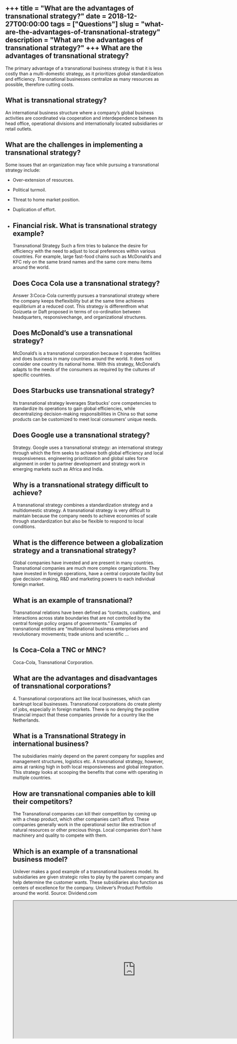+++
title = "What are the advantages of transnational strategy?"
date = 2018-12-27T00:00:00
tags = ["Questions"]
slug = "what-are-the-advantages-of-transnational-strategy"
description = "What are the advantages of transnational strategy?"
+++
What are the advantages of transnational strategy?
--------------------------------------------------

The primary advantage of a transnational business strategy is that it is less costly than a multi-domestic strategy, as it prioritizes global standardization and efficiency. Transnational businesses centralize as many resources as possible, therefore cutting costs.

What is transnational strategy?
-------------------------------

An international business structure where a company’s global business activities are coordinated via cooperation and interdependence between its head office, operational divisions and internationally located subsidiaries or retail outlets.

What are the challenges in implementing a transnational strategy?
-----------------------------------------------------------------

Some issues that an organization may face while pursuing a transnational strategy include:

- Over-extension of resources.
- Political turmoil.
- Threat to home market position.
- Duplication of effort.
- Financial risk. What is transnational strategy example?
    ---------------------------------------
    
    Transnational Strategy Such a firm tries to balance the desire for efficiency with the need to adjust to local preferences within various countries. For example, large fast-food chains such as McDonald’s and KFC rely on the same brand names and the same core menu items around the world.
    
    Does Coca Cola use a transnational strategy?
    --------------------------------------------
    
    Answer 3:Coca-Cola currently pursues a transnational strategy where the company keeps theflexibility but at the same time achieves equilibrium at a reduced cost. This strategy is differentfrom what Goizueta or Daft proposed in terms of co-ordination between headquarters, responsivechange, and organizational structures.
    
    Does McDonald’s use a transnational strategy?
    ---------------------------------------------
    
    McDonald’s is a transnational corporation because it operates facilities and does business in many countries around the world. It does not consider one country its national home. With this strategy, McDonald’s adapts to the needs of the consumers as required by the cultures of specific countries.
    
    Does Starbucks use transnational strategy?
    ------------------------------------------
    
    Its transnational strategy leverages Starbucks’ core competencies to standardize its operations to gain global efficiencies, while decentralizing decision-making responsibilities in China so that some products can be customized to meet local consumers’ unique needs.
    
    Does Google use a transnational strategy?
    -----------------------------------------
    
    Strategy. Google uses a transnational strategy: an international strategy through which the firm seeks to achieve both global efficiency and local responsiveness. engineering prioritization and global sales force alignment in order to partner development and strategy work in emerging markets such as Africa and India.
    
    Why is a transnational strategy difficult to achieve?
    -----------------------------------------------------
    
    A transnational strategy combines a standardization strategy and a multidomestic strategy. A transnational strategy is very difficult to maintain because the company needs to achieve economies of scale through standardization but also be flexible to respond to local conditions.
    
    What is the difference between a globalization strategy and a transnational strategy?
    -------------------------------------------------------------------------------------
    
    Global companies have invested and are present in many countries. Transnational companies are much more complex organizations. They have invested in foreign operations, have a central corporate facility but give decision-making, R&amp;D and marketing powers to each individual foreign market.
    
    What is an example of transnational?
    ------------------------------------
    
    Transnational relations have been defined as “contacts, coalitions, and interactions across state boundaries that are not controlled by the central foreign policy organs of governments.” Examples of transnational entities are “multinational business enterprises and revolutionary movements; trade unions and scientific …
    
    Is Coca-Cola a TNC or MNC?
    --------------------------
    
    Coca-Cola, Transnational Corporation.
    
    What are the advantages and disadvantages of transnational corporations?
    ------------------------------------------------------------------------
    
    4\. Transnational corporations act like local businesses, which can bankrupt local businesses. Transnational corporations do create plenty of jobs, especially in foreign markets. There is no denying the positive financial impact that these companies provide for a country like the Netherlands.
    
    What is a Transnational Strategy in international business?
    -----------------------------------------------------------
    
    The subsidiaries mainly depend on the parent company for supplies and management structures, logistics etc. A transnational strategy, however, aims at ranking high in both local responsiveness and global integration. This strategy looks at scooping the benefits that come with operating in multiple countries.
    
    How are transnational companies able to kill their competitors?
    ---------------------------------------------------------------
    
    The Transnational companies can kill their competition by coming up with a cheap product, which other companies can’t afford. These companies generally work in the operational sector like extraction of natural resources or other precious things. Local companies don’t have machinery and quality to compete with them.
    
    Which is an example of a transnational business model?
    ------------------------------------------------------
    
    Unilever makes a good example of a transnational business model. Its subsidiaries are given strategic roles to play by the parent company and help determine the customer wants. These subsidiaries also function as centers of excellence for the company. Unilever’s Product Portfolio around the world. Source: Dividend.com
    
    <iframe allow="accelerometer; autoplay; clipboard-write; encrypted-media; gyroscope; picture-in-picture" allowfullscreen="" class="__youtube_prefs__  epyt-is-override  no-lazyload" data-no-lazy="1" data-origheight="433" data-origwidth="770" data-skipgform_ajax_framebjll="" height="433" id="_ytid_91993" loading="lazy" src="https://www.youtube.com/embed/GVR7Qos5WIE?enablejsapi=1&autoplay=0&cc_load_policy=0&cc_lang_pref=&iv_load_policy=1&loop=0&modestbranding=0&rel=1&fs=1&playsinline=0&autohide=2&theme=dark&color=red&controls=1&" title="YouTube player" width="770"></iframe>